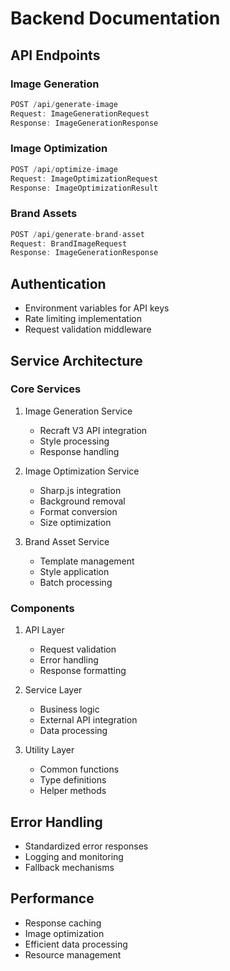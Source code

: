 # Backend Documentation

## API Endpoints

### Image Generation
```typescript
POST /api/generate-image
Request: ImageGenerationRequest
Response: ImageGenerationResponse
```

### Image Optimization
```typescript
POST /api/optimize-image
Request: ImageOptimizationRequest
Response: ImageOptimizationResult
```

### Brand Assets
```typescript
POST /api/generate-brand-asset
Request: BrandImageRequest
Response: ImageGenerationResponse
```

## Authentication
- Environment variables for API keys
- Rate limiting implementation
- Request validation middleware

## Service Architecture

### Core Services

1. Image Generation Service
   - Recraft V3 API integration
   - Style processing
   - Response handling

2. Image Optimization Service
   - Sharp.js integration
   - Background removal
   - Format conversion
   - Size optimization

3. Brand Asset Service
   - Template management
   - Style application
   - Batch processing

### Components

1. API Layer
   - Request validation
   - Error handling
   - Response formatting

2. Service Layer
   - Business logic
   - External API integration
   - Data processing

3. Utility Layer
   - Common functions
   - Type definitions
   - Helper methods

## Error Handling
- Standardized error responses
- Logging and monitoring
- Fallback mechanisms

## Performance
- Response caching
- Image optimization
- Efficient data processing
- Resource management

